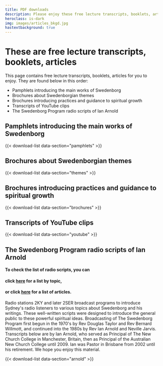 ```yaml
---
title: PDF downloads
description: Please enjoy these free lecture transcripts, booklets, articles
heroclass: is-dark
img: images/articles_bkgd.jpg
hastextbackground: true
---
```


# These are free lecture transcripts, booklets, articles

This page contains free lecture transcripts, booklets, articles for you to enjoy. They are found below in this order:
- Pamphlets introducing the main works of Swedenborg
- Brochures about Swedenborgian themes
- Brochures introducing practices and guidance to spiritual growth
- Transcripts of YouTube clips
- The Swedenborg Program radio scripts of Ian Arnold

## Pamphlets introducing the main works of Swedenborg

{{< download-list data-section="pamphlets" >}}

## Brochures about Swedenborgian themes

{{< download-list data-section="themes" >}}

## Brochures introducing practices and guidance to spiritual growth

{{< download-list data-section="brochures" >}}

## Transcripts of YouTube clips

{{< download-list data-section="youtube" >}}

## The Swedenborg Program radio scripts of Ian Arnold

#### To check the list of radio scripts, you can
#### click [here](https://static.swedenborg.com.au/pdf/transcripts/000TopicIndex.pdf) for a list by topic,
#### or click [here](https://static.swedenborg.com.au/pdf/transcripts/000Index.pdf) for a list of articles.

Radio stations 2KY and later 2SER broadcast programs to introduce Sydney's radio listeners to various topics about Swedenborg and his writings. These well-written scripts were designed to introduce the general public to these powerful spiritual ideas. Broadcasting of The Swedenborg Program first begun in the 1970's by Rev Douglas Taylor and Rev Bernard Willmott, and continued into the 1980s by Rev Ian Arnold and Neville Jarvis. Transcripts below are by Ian Arnold, who served as Principal of The New Church College in Manchester, Britain, then as Principal of the Australian New Church College until 2009. Ian was Pastor in Brisbane from 2002 until his retirement. We hope you enjoy this material.

{{< download-list data-section="arnold" >}}

